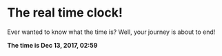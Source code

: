 # The real time clock!

Ever wanted to know what the time is? Well, your journey is about to end!

**The time is Dec 13, 2017, 02:59**